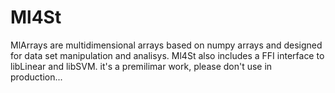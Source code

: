# Ml4St 
MlArrays are multidimensional arrays based on numpy arrays and designed for data set manipulation and analisys. 
Ml4St also includes a FFI interface to libLinear and libSVM.
it's a premilimar work, please don't use in production...





